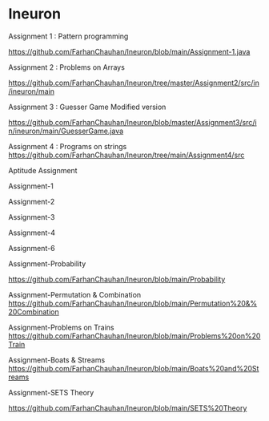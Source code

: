 # Ineuron
Assignment 1 : Pattern programming

https://github.com/FarhanChauhan/Ineuron/blob/main/Assignment-1.java


Assignment 2 : Problems on Arrays

https://github.com/FarhanChauhan/Ineuron/tree/master/Assignment2/src/in/ineuron/main


Assignment 3 : Guesser Game Modified version

https://github.com/FarhanChauhan/Ineuron/blob/master/Assignment3/src/in/ineuron/main/GuesserGame.java


Assignment 4 : Programs on strings
https://github.com/FarhanChauhan/Ineuron/tree/main/Assignment4/src


Aptitude Assignment 

Assignment-1


Assignment-2


Assignment-3


Assignment-4


Assignment-6


Assignment-Probability

https://github.com/FarhanChauhan/Ineuron/blob/main/Probability

Assignment-Permutation & Combination
https://github.com/FarhanChauhan/Ineuron/blob/main/Permutation%20&%20Combination

Assignment-Problems on Trains
https://github.com/FarhanChauhan/Ineuron/blob/main/Problems%20on%20Train

Assignment-Boats & Streams
https://github.com/FarhanChauhan/Ineuron/blob/main/Boats%20and%20Streams

Assignment-SETS Theory

https://github.com/FarhanChauhan/Ineuron/blob/main/SETS%20Theory
